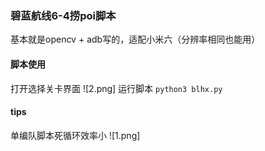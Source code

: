 ﻿### 碧蓝航线6-4捞poi脚本
基本就是opencv + adb写的，适配小米六（分辨率相同也能用）
#### 脚本使用
打开选择关卡界面
 ![2.png]
 运行脚本
 `python3 blhx.py`
 #### tips
 单编队脚本死循环效率小
  ![1.png]
 
